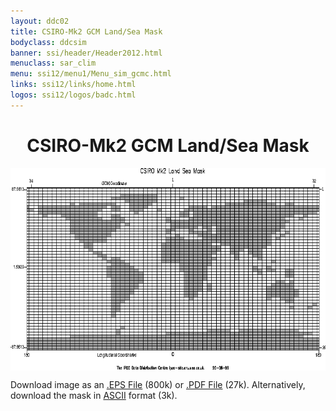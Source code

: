 ```yaml
---
layout: ddc02
title: CSIRO-Mk2 GCM Land/Sea Mask
bodyclass: ddcsim
banner: ssi/header/Header2012.html
menuclass: sar_clim
menu: ssi12/menu1/Menu_sim_gcmc.html
links: ssi12/links/home.html
logos: ssi12/logos/badc.html
---
```

 <div id="pagetitle">
 <h1 align="center">CSIRO-Mk2 GCM Land/Sea Mask</h1>
 </div>
 <!-- End of Page Title Block -->
 
 
 <!-- Insert Land/Sea Mask Here -->
 
 
 
 <p align="center"><IMG SRC="csiromk2_landsea.gif" alt="Land-sea mask" WIDTH="600" HEIGHT="324" ALIGN="middle"></p>
 
 <P>Download image as an <A HREF="csiromk2_landsea.eps">.EPS File</A> (800k) or
 <A HREF="csiromk2_landsea.pdf">.PDF File</A> (27k).  Alternatively, download the mask in
 <A HREF="csiromk2_landsea.txt">ASCII</A> format (3k).</P>
 
 <p>&nbsp;</p>
 
 
 
 <p></p>
 
 <!-- end of center column -->
